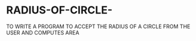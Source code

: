 # RADIUS-OF-CIRCLE-
TO WRITE A PROGRAM TO ACCEPT THE RADIUS OF A CIRCLE FROM THE USER AND COMPUTES AREA
